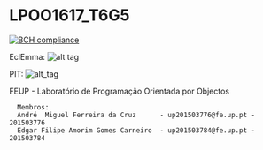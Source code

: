 # LPOO1617_T6G5

[![BCH compliance](https://bettercodehub.com/edge/badge/EdgarACarneiro/LPOO1617_T6G5?token=874e42d5cb83a1b90f5fd1aa166077fc6e98f4ab)](https://bettercodehub.com/)

EclEmma:
![alt tag](http://i.imgur.com/S3sGGmS.png)

PIT:
![alt_tag](http://i.imgur.com/N1HI7To/.png)

FEUP - Laboratório de Programação Orientada por Objectos

      Membros:
      André  Miguel Ferreira da Cruz      - up201503776@fe.up.pt - 201503776
      Edgar Filipe Amorim Gomes Carneiro  - up201503784@fe.up.pt - 201503784
